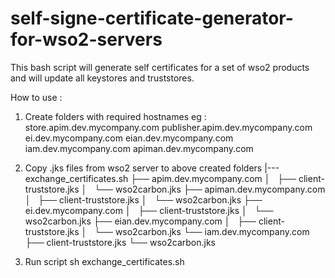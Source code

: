 # self-signe-certificate-generator-for-wso2-servers
This bash script will generate self certificates for a set of wso2 products and will update all keystores and truststores.

How to use :

01. Create folders with required hostnames
  eg : store.apim.dev.mycompany.com
       publisher.apim.dev.mycompany.com
       ei.dev.mycompany.com
       eian.dev.mycompany.com
       iam.dev.mycompany.com
       apiman.dev.mycompany.com

02. Copy .jks files from wso2 server to above created folders
        |---exchange_certificates.sh
        ├── apim.dev.mycompany.com
        │   ├── client-truststore.jks
        │   └── wso2carbon.jks
        ├── apiman.dev.mycompany.com
        │   ├── client-truststore.jks
        │   └── wso2carbon.jks
        ├── ei.dev.mycompany.com
        │   ├── client-truststore.jks
        │   └── wso2carbon.jks
        ├── eian.dev.mycompany.com
        │   ├── client-truststore.jks
        │   └── wso2carbon.jks
        └── iam.dev.mycompany.com
            ├── client-truststore.jks
            └── wso2carbon.jks
            
 03. Run script
      sh exchange_certificates.sh
